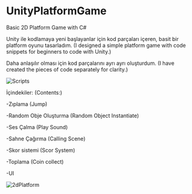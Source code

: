# UnityPlatformGame
Basic 2D Platform Game with C#

Unity ile kodlamaya yeni başlayanlar için kod parçaları içeren,  basit bir platform oyunu tasarladım.
(I designed a simple platform game with code snippets for beginners to code with Unity.)

Daha anlaşılır olması için kod parçalarını ayrı ayrı oluşturdum.
(I have created the pieces of code separately for clarity.)

![Scripts](https://user-images.githubusercontent.com/56815816/110939552-a68add80-8346-11eb-8599-c57bf41075ae.png)

İçindekiler: (Contents:)

-Zıplama (Jump)

-Random Obje Oluşturma (Random Object Instantiate)

-Ses Çalma (Play Sound)

-Sahne Çağırma (Calling Scene)

-Skor sistemi (Scor System)

-Toplama (Coin collect)

-UI

![2dPlatform](https://user-images.githubusercontent.com/56815816/110940107-6ed06580-8347-11eb-8627-78b6c19542c0.gif)

